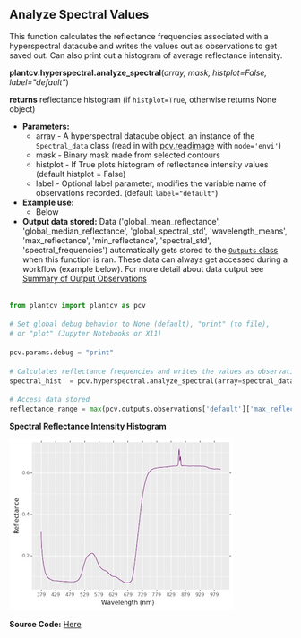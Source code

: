 ## Analyze Spectral Values 

This function calculates the reflectance frequencies associated with a hyperspectral datacube and writes 
the values out as observations to get saved out. Can also print out a histogram of average reflectance intensity.

**plantcv.hyperspectral.analyze_spectral**(*array, mask, histplot=False, label="default"*)

**returns** reflectance histogram (if `histplot=True`, otherwise returns None object)

- **Parameters:**
    - array         - A hyperspectral datacube object, an instance of the `Spectral_data` class (read in with [pcv.readimage](read_image.md) with `mode='envi'`)
    - mask          - Binary mask made from selected contours
    - histplot      - If True plots histogram of reflectance intensity values (default histplot = False)
    - label         - Optional label parameter, modifies the variable name of observations recorded. (default `label="default"`)
- **Example use:**
    - Below 
- **Output data stored:** Data ('global_mean_reflectance', 'global_median_reflectance', 'global_spectral_std', 'wavelength_means', 'max_reflectance', 
    'min_reflectance', 'spectral_std', 'spectral_frequencies') automatically gets stored to the 
    [`Outputs` class](outputs.md) when this function is ran. 
    These data can always get accessed during a workflow (example below). For more detail about data output see [Summary of Output Observations](output_measurements.md#summary-of-output-observations)

```python

from plantcv import plantcv as pcv

# Set global debug behavior to None (default), "print" (to file), 
# or "plot" (Jupyter Notebooks or X11)

pcv.params.debug = "print"

# Calculates reflectance frequencies and writes the values as observations. Also provides a histogram of this data
spectral_hist  = pcv.hyperspectral.analyze_spectral(array=spectral_data, mask=mask, histplot=True, label="default")

# Access data stored 
reflectance_range = max(pcv.outputs.observations['default']['max_reflectance']['value']) - min(pcv.outputs.observations['default']['min_reflectance']['value'])

```

**Spectral Reflectance Intensity Histogram**

![Screenshot](img/tutorial_images/hyperspectral/spectral_histogram.jpg)

**Source Code:** [Here](https://github.com/danforthcenter/plantcv/blob/main/plantcv/plantcv/hyperspectral/analyze_spectral.py)
